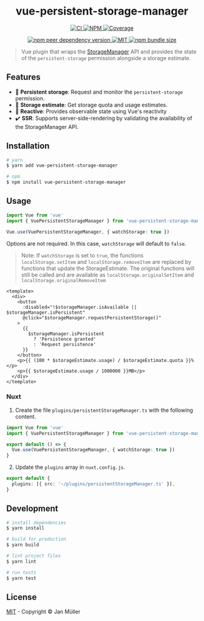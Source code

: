 <h1 align="center">vue-persistent-storage-manager</h1>

<p align="center">
  <a href="https://github.com/DerYeger/yeger/actions/workflows/ci.yml">
    <img alt="CI" src="https://img.shields.io/github/actions/workflow/status/DerYeger/yeger/ci.yml?branch=main&label=ci&logo=github&color=#4DC71F">
  </a>
  <a href="https://www.npmjs.com/package/vue-persistent-storage-manager">
    <img alt="NPM" src="https://img.shields.io/npm/v/vue-persistent-storage-manager?logo=npm">
  </a>
  <a href="https://app.codecov.io/gh/DerYeger/yeger/tree/main/packages/vue-persistent-storage-manager">
    <img alt="Coverage" src="https://codecov.io/gh/DerYeger/yeger/branch/main/graph/badge.svg?token=DjcvNlg4hd&flag=vue-persistent-storage-manager">
  </a>
</p>

<p align="center">
  <a href="https://www.npmjs.com/package/vue">
    <img alt="npm peer dependency version" src="https://img.shields.io/npm/dependency-version/vue-persistent-storage-manager/peer/vue">
  </a>
  <a href="https://opensource.org/licenses/MIT">
    <img alt="MIT" src="https://img.shields.io/npm/l/vue-persistent-storage-manager?color=#4DC71F">
  </a>
  <a href="https://bundlephobia.com/package/vue-persistent-storage-manager">
    <img alt="npm bundle size" src="https://img.shields.io/bundlephobia/min/vue-persistent-storage-manager">
  </a>
</p>

> Vue plugin that wraps the [StorageManager](https://developer.mozilla.org/en-US/docs/Web/API/StorageManager) API and provides the state of the `persistent-storage` permission alongside a storage estimate.

## Features

- 🔧 **Persistent storage**: Request and monitor the `persistent-storage` permission.
- 💽 **Storage estimate**: Get storage quota and usage estimates.
- 🔁 **Reactive**: Provides observable state using Vue's reactivity
- ✔️ **SSR**: Supports server-side-rendering by validating the availability of the StorageManager API.

## Installation

```bash
# yarn
$ yarn add vue-persistent-storage-manager

# npm
$ npm install vue-persistent-storage-manager
```

## Usage

```typescript
import Vue from 'vue'
import { VuePersistentStorageManager } from 'vue-persistent-storage-manager'

Vue.use(VuePersistentStorageManager, { watchStorage: true })
```

Options are not required.
In this case, `watchStorage` will default to `false`.

> Note: If `watchStorage` is set to `true`, the functions `localStorage.setItem` and `localStorage.removeItem` are replaced by functions that update the StorageEstimate.
> The original functions will still be called and are available as `localStorage.originalSetItem` and `localStorage.originalRemoveItem`

```vue
<template>
  <div>
    <button
      :disabled="!$storageManager.isAvailable || $storageManager.isPersistent"
      @click="$storageManager.requestPersistentStorage()"
    >
      {{
        $storageManager.isPersistent
          ? 'Persistence granted'
          : 'Request persistence'
      }}
    </button>
    <p>{{ (100 * $storageEstimate.usage) / $storageEstimate.quota }}%</p>
    <p>{{ $storageEstimate.usage / 1000000 }}MB</p>
  </div>
</template>
```

### Nuxt

1. Create the file `plugins/persistentStorageManager.ts` with the following content.

```typescript
import Vue from 'vue'
import { VuePersistentStorageManager } from 'vue-persistent-storage-manager'

export default () => {
  Vue.use(VuePersistentStorageManager, { watchStorage: true })
}
```

2. Update the `plugins` array in `nuxt.config.js`.

```typescript
export default {
  plugins: [{ src: '~/plugins/persistentStorageManager.ts' }],
}
```

## Development

```bash
# install dependencies
$ yarn install

# build for production
$ yarn build

# lint project files
$ yarn lint

# run tests
$ yarn test
```

## License

[MIT](./LICENSE) - Copyright &copy; Jan Müller
